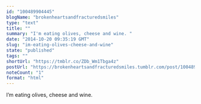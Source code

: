 ```yaml
---
id: "100489904445"
blogName: "brokenheartsandfracturedsmiles"
type: "text"
title: ""
summary: "I'm eating olives, cheese and wine. "
date: "2014-10-20 09:35:19 GMT"
slug: "im-eating-olives-cheese-and-wine"
state: "published"
tags: ""
shortUrl: "https://tmblr.co/ZDb_Wm1Tbga4z"
postUrl: "https://brokenheartsandfracturedsmiles.tumblr.com/post/100489904445/im-eating-olives-cheese-and-wine"
noteCount: "1"
format: "html"
---
```


I’m eating olives, cheese and wine.